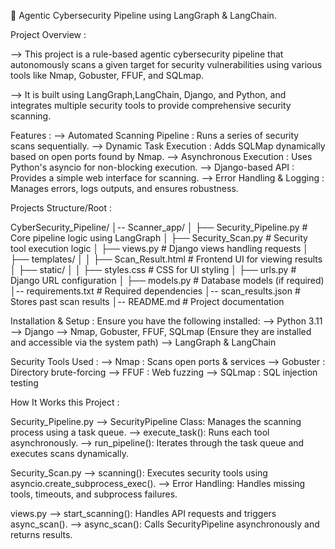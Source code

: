 
🚀 Agentic Cybersecurity Pipeline using LangGraph & LangChain.


Project Overview : 

--> This project is a rule-based agentic cybersecurity pipeline that autonomously scans a given target for security
vulnerabilities using various tools like Nmap, Gobuster, FFUF, and SQLmap. 

--> It is built using LangGraph,LangChain, Django, and Python, and integrates multiple security tools to provide
comprehensive security scanning.


Features : 
--> Automated Scanning Pipeline : Runs a series of security scans sequentially.
--> Dynamic Task Execution : Adds SQLMap dynamically based on open ports found by Nmap. 
--> Asynchronous Execution : Uses Python's asyncio for non-blocking execution. 
--> Django-based API : Provides a simple web interface for scanning. 
--> Error Handling & Logging : Manages errors, logs outputs, and ensures robustness.


Projects Structure/Root :

CyberSecurity_Pipeline/
│-- Scanner_app/
│   ├── Security_Pipeline.py  # Core pipeline logic using LangGraph
│   ├── Security_Scan.py      # Security tool execution logic
│   ├── views.py              # Django views handling requests
│   ├── templates/
│   │   ├── Scan_Result.html  # Frontend UI for viewing results
│   ├── static/
│   │   ├── styles.css        # CSS for UI styling
│   ├── urls.py               # Django URL configuration
│   ├── models.py             # Database models (if required)
│-- requirements.txt          # Required dependencies
│-- scan_results.json         # Stores past scan results
│-- README.md                 # Project documentation


Installation & Setup : 
Ensure you have the following installed:
--> Python 3.11
--> Django
--> Nmap, Gobuster, FFUF, SQLmap (Ensure they are installed and accessible via the system path)
--> LangGraph & LangChain


Security Tools Used : 
--> Nmap : Scans open ports & services 
--> Gobuster : Directory brute-forcing 
--> FFUF : Web fuzzing 
--> SQLmap : SQL injection testing


How It Works this Project :

Security_Pipeline.py 
--> SecurityPipeline Class: Manages the scanning process using a task queue. 
--> execute_task(): Runs each tool asynchronously. 
--> run_pipeline(): Iterates through the task queue and executes scans dynamically.

Security_Scan.py 
--> scanning(): Executes security tools using asyncio.create_subprocess_exec(). 
--> Error Handling: Handles missing tools, timeouts, and subprocess failures.

views.py 
--> start_scanning(): Handles API requests and triggers async_scan(). 
--> async_scan(): Calls SecurityPipeline asynchronously and returns results.
